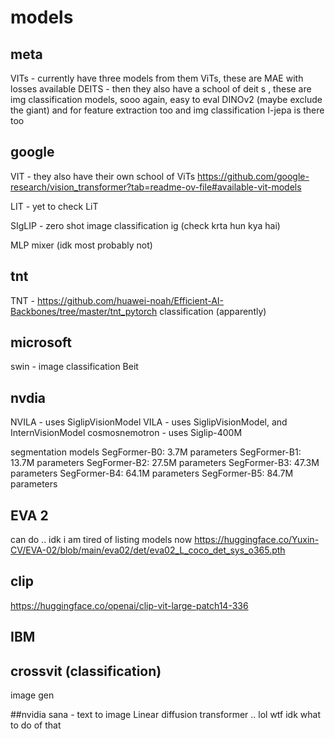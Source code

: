 # models

## meta 
 VITs - currently have three models from them ViTs, these are MAE with losses available
 DEITS - then they also have a school of deit s , these are img classification models, sooo again, easy to eval
 DINOv2 (maybe exclude the giant) and for feature extraction too and img classification
 I-jepa is there too
## google 
 VIT - they also have their own school of ViTs
 https://github.com/google-research/vision_transformer?tab=readme-ov-file#available-vit-models

 LIT - yet to check LiT

 SIgLIP - zero shot image classification ig (check krta hun kya hai)

 MLP mixer (idk most probably not)
## tnt
 TNT - https://github.com/huawei-noah/Efficient-AI-Backbones/tree/master/tnt_pytorch
 classification (apparently)

## microsoft
 swin - image classification 
 Beit 

## nvdia

NVILA -  uses SiglipVisionModel 
VILA - uses SiglipVisionModel, and InternVisionModel
cosmosnemotron - uses Siglip-400M

segmentation models
SegFormer-B0: 3.7M parameters
SegFormer-B1: 13.7M parameters
SegFormer-B2: 27.5M parameters
SegFormer-B3: 47.3M parameters
SegFormer-B4: 64.1M parameters
SegFormer-B5: 84.7M parameters

## EVA 2
can do .. idk i am tired of listing models now
https://huggingface.co/Yuxin-CV/EVA-02/blob/main/eva02/det/eva02_L_coco_det_sys_o365.pth

## clip
https://huggingface.co/openai/clip-vit-large-patch14-336

## IBM
 crossvit (classification)
------------------------------
image gen

##nvidia
 sana - text to image Linear diffusion transformer .. lol wtf idk what to do of that
